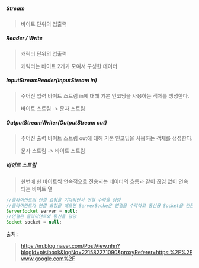 ##### Stream

> 바이트 단위의 입출력

##### Reader / Write

> 캐릭터 단위의 입출력
>
> 캐릭터는 바이트 2개가 모여서 구성한 데이터

##### InputStreamReader(InputStream in)

> 주어진 입력 바이트 스트림 in에 대해 기본 인코딩을 사용하는 객체를 생성한다.
>
> 바이트 스트림 -> 문자 스트림

#####  OutputStreamWriter(OutputStream out)

> 주어진 출력 바이트 스트림 out에 대해 기본 인코딩을 사용하는 객체를 생성한다. 
>
> 문자 스트림 -> 바이트 스트림

##### 바이트 스트림

> 한번에 한 바이트씩 연속적으로 전송되는 데이터의 흐름과 같이 끊임 없이 연속되는 바이트 열



```java
//클라이언트의 연결 요청을 기다리면서 연결 수락을 담당
//클라이언트가 연결 요청을 해오면 ServerSocke은 연결을 수락하고 통신용 Socket을 만든다.
ServerSocket server = null;
//연결된 클라이언트와 통신을 담당
Socket socket = null;
```



출처 :

>  https://m.blog.naver.com/PostView.nhn?blogId=pisibook&logNo=221582271090&proxyReferer=https:%2F%2Fwww.google.com%2F




